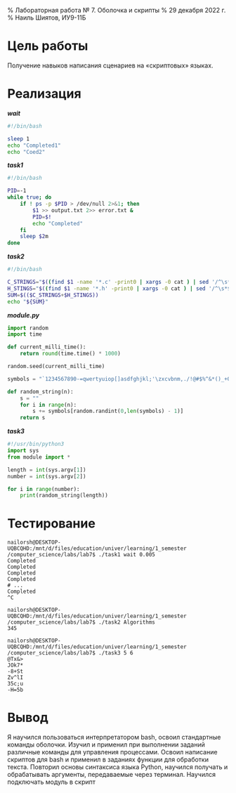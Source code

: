 % Лабораторная работа № 7. Оболочка и скрипты
% 29 декабря 2022 г.
% Наиль Шиятов, ИУ9-11Б

# Цель работы
Получение навыков написания сценариев на «скриптовых» языках.
# Реализация

***wait***
```bash
#!/bin/bash

sleep 1
echo "Completed1"
echo "Coed2"
```
***task1***
```bash
#!/bin/bash

PID=-1
while true; do
    if ! ps -p $PID > /dev/null 2>&1; then
        $1 >> output.txt 2>> error.txt &
        PID=$!
        echo "Completed"
    fi
    sleep $2m
done
```
***task2***
```bash
#!/bin/bash

C_STRINGS="$((find $1 -name '*.c' -print0 | xargs -0 cat ) | sed '/^\s*$/d' | wc -l)"
H_STINGS="$((find $1 -name '*.h' -print0 | xargs -0 cat ) | sed '/^\s*$/d' | wc -l)"
SUM=$(($C_STRINGS+$H_STINGS))
echo "${SUM}"
```
***module.py***
```python
import random
import time

def current_milli_time():
    return round(time.time() * 1000)

random.seed(current_milli_time)

symbols = "`1234567890-=qwertyuiop[]asdfghjkl;'\zxcvbnm,./!@#$%^&*()_+QWERTYUIOPASDFGHJKL:|ZXCVBNM<>?"

def random_string(n):
    s = ""
    for i in range(n):
        s += symbols[random.randint(0,len(symbols) - 1)]
    return s
```
***task3***
```python
#!/usr/bin/python3
import sys
from module import *

length = int(sys.argv[1])
number = int(sys.argv[2])

for i in range(number):
    print(random_string(length))
```

# Тестирование
```
nailorsh@DESKTOP-UQBCQHD:/mnt/d/files/education/univer/learning/1_semester
/computer_science/labs/lab7$ ./task1 wait 0.005
Completed
Completed
Completed
Completed
# ...
Completed
^C

nailorsh@DESKTOP-UQBCQHD:/mnt/d/files/education/univer/learning/1_semester
/computer_science/labs/lab7$ ./task2 Algorithms
345

nailorsh@DESKTOP-UQBCQHD:/mnt/d/files/education/univer/learning/1_semester
/computer_science/labs/lab7$ ./task3 5 6
@Tx&>
JOk7*
-8+St
Zv^lI
35c;u
-H=5b
```
# Вывод
Я научился пользоваться интерпретатором bash, освоил стандартные команды оболочки.
Изучил и применил при выполнении заданий различные команды для управления процессами.
Освоил написание скриптов для bash и применил в заданиях функции для обработки текста.
Повторил основы синтаксиса языка Python, научился получать и обрабатывать аргументы,
передаваемые через терминал. Научился подключать модуль в скрипт